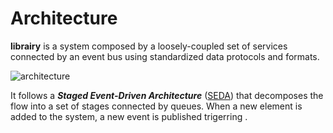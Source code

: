 # Architecture

**librairy** is a system composed by a loosely-coupled set of services connected by an event bus using standardized data protocols and formats. 

![architecture](https://dl.dropboxusercontent.com/u/299257/epnoi/images/epnoi-system.png)

It follows a ***Staged Event-Driven Architecture*** ([SEDA](http://www.eecs.harvard.edu/~mdw/proj/seda/)) that decomposes the flow
into a set of stages connected by queues. When a new element is added to the system, a new event is published trigerring .


